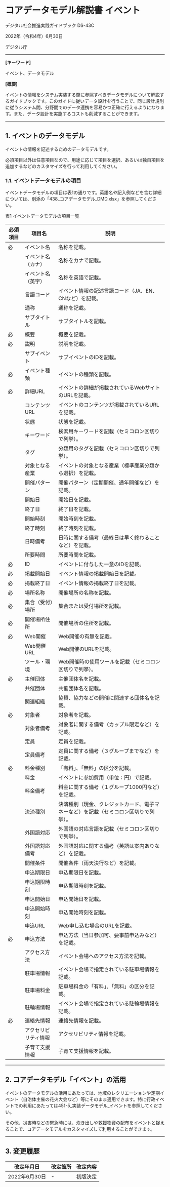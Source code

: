 # コアデータモデル解説書 イベント <!-- omit in toc -->

デジタル社会推進実践ガイドブック DS-43C

2022年（令和4年）6月30日

デジタル庁

-----
**[キーワード]**

イベント、データモデル

**[概要]**

イベントの情報をシステム実装する際に参照すべきデータモデルについて解説するガイドブックです。このガイドに従いデータ設計を行うことで、同じ設計規則に従うシステム間、分野間でのデータ連携を容易かつ正確に行えるようになります。また、データ設計を実施するコストも削減することができます。

-----
## 1. イベントのデータモデル

イベントの情報を記述するためのデータモデルです。

必須項目以外は任意項目なので、用途に応じて項目を選択、あるいは独自項目を追加するなどのカスタマイズを行って利用してください。

### 1.1. イベントデータモデルの項目

イベントデータモデルの項目は表1の通りです。英語名や記入例などを含む詳細については、別添の「438_コアデータモデル_DMD.xlsx」を参照してください。  


表1 イベントデータモデルの項目一覧

| 必須項目 | 項目名               | 説明                                                                                 |
|----------|----------------------|--------------------------------------------------------------------------------------|
| 必       | イベント名           | 名称を記載。                                                                         |
| 　       | イベント名（カナ）   | 名称をカナで記載。                                                                   |
| 　       | イベント名（英字）   | 名称を英語で記載。                                                                   |
| 　       | 言語コード           | イベント情報の記述言語コード（JA、EN、CNなど）を記載。                               |
| 　       | 通称                 | 通称を記載。                                                                         |
| 　       | サブタイトル         | サブタイトルを記載。                                                                 |
| 必       | 概要                 | 概要を記載。                                                                         |
| 必       | 説明                 | 説明を記載。                                                                         |
| 　       | サブイベント         | サブイベントのIDを記載。                                                             |
| 必       | イベント種類         | イベントの種類を記載。                                                               |
| 必       | 詳細URL              | イベントの詳細が掲載されているWebサイトのURLを記載。                                 |
| 　       | コンテンツURL        | イベントのコンテンツが掲載されているURLを記載。                                      |
| 　       | 状態                 | 状態を記載。                                                                         |
| 　       | キーワード           | 検索用キーワードを記載（セミコロン区切りで列挙）。                                   |
| 　       | タグ                 | 分類用のタグを記載（セミコロン区切りで列挙）。                                       |
| 　       | 対象となる産業       | イベントの対象となる産業（標準産業分類から選択）を記載。                             |
| 　       | 開催パターン         | 開催パターン（定期開催、通年開催など）を記載。                                       |
| 　       | 開始日               | 開始日を記載。                                                                       |
| 　       | 終了日               | 終了日を記載。                                                                       |
| 　       | 開始時刻             | 開始時刻を記載。                                                                     |
| 　       | 終了時刻             | 終了時刻を記載。                                                                     |
| 　       | 日時備考             | 日時に関する備考（最終日は早く終わることなど）を記載。                               |
| 　       | 所要時間             | 所要時間を記載。                                                                     |
| 必       | ID                   | イベントに付与した一意のIDを記載。                                                   |
| 必       | 掲載開始日           | イベント情報の掲載開始日を記載。                                                     |
| 必       | 掲載終了日           | イベント情報の掲載終了日を記載。                                                     |
| 必       | 場所名称             | 開催場所の名称を記載。                                                               |
| 必       | 集合（受付）場所     | 集合または受付場所を記載。                                                           |
| 必       | 開催場所住所         | 開催場所の住所を記載。                                                               |
| 必       | Web開催              | Web開催の有無を記載。                                                                |
| 　       | Web開催URL           | Web開催のURLを記載。                                                                 |
| 　       | ツール・環境         | Web開催時の使用ツールを記載（セミコロン区切りで列挙）。                              |
| 必       | 主催団体             | 主催団体名を記載。                                                                   |
| 　       | 共催団体             | 共催団体名を記載。                                                                   |
| 　       | 関連組織             | 協賛、協力などの開催に関連する団体名を記載。                                         |
| 必       | 対象者               | 対象者を記載。                                                                       |
| 　       | 対象者備考           | 対象者に関する備考（カップル限定など）を記載。                                       |
| 　       | 定員                 | 定員を記載。                                                                         |
| 　       | 定員備考             | 定員に関する備考（３グループまでなど）を記載。                                       |
| 必       | 料金種別             | 「有料」、「無料」の区分を記載。                                                     |
| 　       | 料金                 | イベントに参加費用（単位：円）で記載。                                               |
| 　       | 料金備考             | 料金に関する備考（１グループ1000円など）を記載。                                     |
| 　       | 決済種別             | 決済種別（現金、クレジットカード、電子マネーなど）を記載（セミコロン区切りで列挙）。 |
| 　       | 外国語対応           | 外国語の対応言語を記載（セミコロン区切りで列挙）。                                   |
| 　       | 外国語対応備考       | 外国語対応に関する備考（英語は案内ありなど）を記載。                                 |
| 　       | 開催条件             | 開催条件（雨天決行など）を記載。                                                     |
| 　       | 申込期限日           | 申込期限日を記載。                                                                   |
| 　       | 申込期限時刻         | 申込期限時刻を記載。                                                                 |
| 　       | 申込開始日           | 申込開始日を記載。                                                                   |
| 　       | 申込開始時刻         | 申込開始時刻を記載。                                                                 |
| 　       | 申込URL              | Web申し込む場合のURLを記載。                                                         |
| 必       | 申込方法             | 申込方法（当日参加可、要事前申込みなど）を記載。                                     |
| 　       | アクセス方法         | イベント会場へのアクセス方法を記載。                                                 |
| 　       | 駐車場情報           | イベント会場で指定されている駐車場情報を記載。                                       |
| 　       | 駐車場料金           | 駐車場料金の「有料」、「無料」の区分を記載。                                         |
| 　       | 駐輪場情報           | イベント会場で指定されている駐輪場情報を記載。                                       |
| 必       | 連絡先情報           | 連絡先情報を記載。                                                                   |
| 　       | アクセリビリティ情報  | アクセリビリティ情報を記載。                                                         |
| 　       | 子育て支援情報       | 子育て支援情報を記載。                                                               |


-----
## 2. コアデータモデル「イベント」の活用

イベントのデータモデルの活用にあたっては、地域のレクリエーションや定期イベント（自治体主催の花火大会など）等にそのまま適用できます。特に行政イベントでの利用にあたっては451-5_実装データモデル_イベントを参照してください。

その他、災害時などの緊急時には、炊き出しや救援物資の配布をイベントと捉えることで、コアデータモデルをカスタマイズして利用することができます。

-----
## 3. 変更履歴 <!-- omit in toc -->

| 改定年月日    | 改定箇所 | 改定内容 |
|--------------|----------|----------|
| 2022年6月30日 | -       | 初版決定 |
